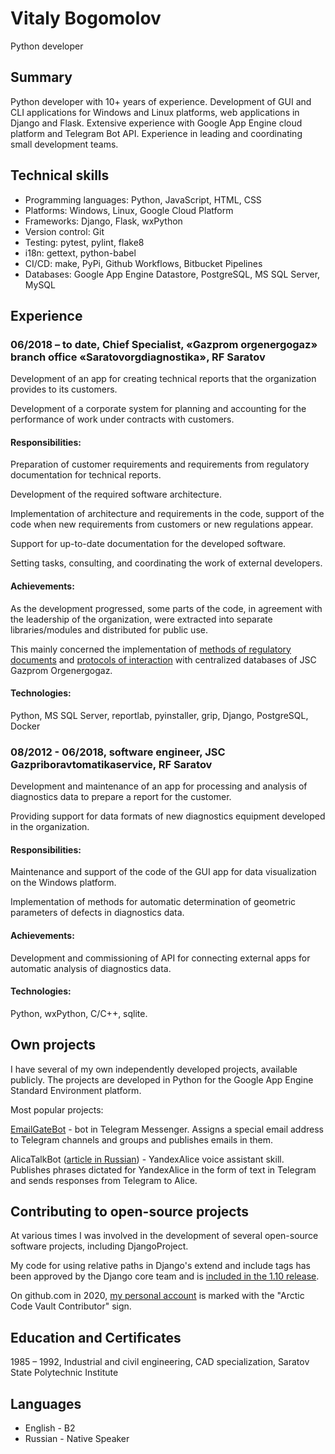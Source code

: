 # Vitaly Bogomolov

Python developer

## Summary

Python developer with 10+ years of experience.
Development of GUI and CLI applications for Windows and Linux platforms, web applications in Django and Flask.
Extensive experience with Google App Engine cloud platform and Telegram Bot API.
Experience in leading and coordinating small development teams.

## Technical skills

- Programming languages: Python, JavaScript, HTML, CSS
- Platforms: Windows, Linux, Google Cloud Platform
- Frameworks: Django, Flask, wxPython
- Version control: Git
- Testing: pytest, pylint, flake8
- i18n: gettext, python-babel
- CI/CD: make, PyPi, Github Workflows, Bitbucket Pipelines
- Databases: Google App Engine Datastore, PostgreSQL, MS SQL Server, MySQL

## Experience

### 06/2018 – to date, Chief Specialist, «Gazprom orgenergogaz» branch office «Saratovorgdiagnostika», RF Saratov

Development of an app for creating technical reports that the organization provides to its customers.

Development of a corporate system for planning and accounting for the performance of work under contracts with customers.

#### Responsibilities:

Preparation of customer requirements and requirements from regulatory documentation for technical reports.

Development of the required software architecture.

Implementation of architecture and requirements in the code, support of the code when new requirements from customers or new regulations appear.

Support for up-to-date documentation for the developed software.

Setting tasks, consulting, and coordinating the work of external developers.

#### Achievements:

As the development progressed, some parts of the code, in agreement with the leadership of the organization, were extracted into separate libraries/modules and distributed for public use.

This mainly concerned the implementation of [methods of regulatory documents](https://github.com/vb64/oeg.feature.class) and [protocols of interaction](https://github.com/vb64/oeg.infotech.xml) with centralized databases of JSC Gazprom Orgenergogaz.

#### Technologies: 

Python, MS SQL Server, reportlab, pyinstaller, grip, Django, PostgreSQL, Docker

### 08/2012 - 06/2018, software engineer, JSC Gazpriboravtomatikaservice, RF Saratov

Development and maintenance of an app for processing and analysis of diagnostics data to prepare a report for the customer.

Providing support for data formats of new diagnostics equipment developed in the organization.

#### Responsibilities: 

Maintenance and support of the code of the GUI app for data visualization on the Windows platform.

Implementation of methods for automatic determination of geometric parameters of defects in diagnostics data.

#### Achievements:

Development and commissioning of API for connecting external apps for automatic analysis of diagnostics data.

#### Technologies: 

Python, wxPython, C/C++, sqlite.


## Own projects

I have several of my own independently developed projects, available publicly. The projects are developed in Python for the Google App Engine Standard Environment platform.

Most popular projects:

[EmailGateBot](https://vb64.github.io/telegram.email.notify/docs/en/guide.html) - bot in Telegram Messenger. Assigns a special email address to Telegram channels and groups and publishes emails in them.

AlicaTalkBot ([article in Russian](https://zen.yandex.ru/media/id/5a7c88094bf16140b018eb53/razgovor-s-telegoi-iandeksalisa-i-telegram-5cdbef3273f29b00b2d98a13)) - YandexAlice voice assistant skill. Publishes phrases dictated for YandexAlice in the form of text in Telegram and sends responses from Telegram to Alice.


## Contributing to open-source projects

At various times I was involved in the development of several open-source software projects, including DjangoProject.

My code for using relative paths in Django's extend and include tags has been approved by the Django core team and is [included in the 1.10 release](https://github.com/django/django/commit/aec4f97555cbfc9d14d698f61d43a478f5911661).

On github.com in 2020, [my personal account](https://github.com/vb64) is marked with the "Arctic Code Vault Contributor" sign.


## Education and Certificates

1985 – 1992, Industrial and civil engineering, CAD specialization, Saratov State Polytechnic Institute

## Languages

- English - B2
- Russian - Native Speaker
